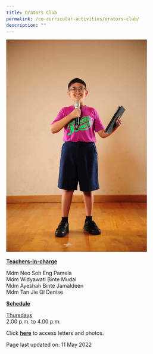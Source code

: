 ```yaml
---
title: Orators Club
permalink: /co-curricular-activities/orators-club/
description: ""
---
```

<img style="width: 75%;"  src="/images/orators.jpeg" />
<p><u><strong>Teachers-in-charge</strong></u></p>
<p>Mdm Neo Soh Eng Pamela<br />Mdm Widyawati Binte Mudai<br />Mdm Ayeshah Binte Jamaldeen<br />Mdm Tan Jie Qi Denise</p>
<p><u><strong>Schedule</strong></u></p>
<p><u>Thursdays</u><br />2.00 p.m. to 4.00 p.m.</p>
<p>Click <a href="https://drive.google.com/open?id=1C5CQqn07nBQJ2Cm6_3JriQM_xS7QKKV8" target="_blank" rel="noopener"><strong>here</strong></a> to access letters and photos.</p>
<p>Page last updated on: 11 May 2022</p>